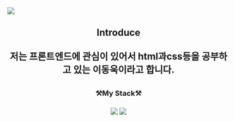 <img src="https://capsule-render.vercel.app/api?type=wave&color=CCEEFF&height=300&section=header&text=WelCome%20&fontSize=90" />
<h2 align="center">Introduce<br><br>저는 프론트엔드에 관심이 있어서 html과css등을 공부하고 있는 이동욱이라고 합니다.<h2>
  
<h3 align="center">⚒️My Stack⚒️<h3>
<p align="center">
<img src="https://img.shields.io/badge/HTML-302683?style=for-the-badge&logo=h-HTML5&logoColor=white">
<img src="https://img.shields.io/badge/CSS-1572B6?style=for-the-badge&logo=CSS3&logoColor=white">
</p>
